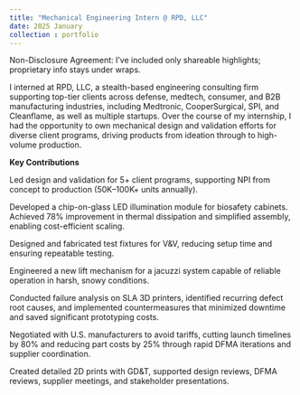 ```yaml
---
title: "Mechanical Engineering Intern @ RPD, LLC"
date: 2025 January 
collection : portfolio
---
```

Non-Disclosure Agreement: I’ve included only shareable highlights; proprietary info stays under wraps.

I interned at RPD, LLC, a stealth-based engineering consulting firm supporting top-tier clients across defense, medtech, consumer, and B2B manufacturing industries, including Medtronic, CooperSurgical, SPI, and Cleanflame, as well as multiple startups. Over the course of my internship, I had the opportunity to own mechanical design and validation efforts for diverse client programs, driving products from ideation through to high-volume production.

**Key Contributions**

Led design and validation for 5+ client programs, supporting NPI from concept to production (50K–100K+ units annually).

Developed a chip-on-glass LED illumination module for biosafety cabinets. Achieved 78% improvement in thermal dissipation and simplified assembly, enabling cost-efficient scaling.

Designed and fabricated test fixtures for V&V, reducing setup time and ensuring repeatable testing.

Engineered a new lift mechanism for a jacuzzi system capable of reliable operation in harsh, snowy conditions.

Conducted failure analysis on SLA 3D printers, identified recurring defect root causes, and implemented countermeasures that minimized downtime and saved significant prototyping costs.

Negotiated with U.S. manufacturers to avoid tariffs, cutting launch timelines by 80% and reducing part costs by 25% through rapid DFMA iterations and supplier coordination.

Created detailed 2D prints with GD&T, supported design reviews, DFMA reviews, supplier meetings, and stakeholder presentations.

